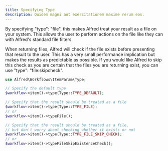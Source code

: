 ```yaml
---
title: Specifying Type
description: Quidem magni aut exercitationem maxime rerum eos.
---
```


By specifying "type": "file", this makes Alfred treat your result as a file on your system. This allows the user to perform actions on the file like they can with Alfred's standard file filters.

When returning files, Alfred will check if the file exists before presenting that result to the user. This has a very small performance implication but makes the results as predictable as possible. If you would like Alfred to skip this check as you are certain that the files you are returning exist, you can use "type": "file:skipcheck".

```php
use Alfred\Workflows\ItemParam\Type;

// Specify the default type
$workflow->item()->type(Type::TYPE_DEFAULT);

// Specify that the result should be treated as a file
$workflow->item()->type(Type::TYPE_FILE);
// or
$workflow->item()->typeFile();

// Specify that the result should be treated as a file,
// but don't worry about checking whether it exists or not
$workflow->item()->type(Type::TYPE_FILE_SKIP_CHECK);
// or
$workflow->item()->typeFileSkipExistenceCheck();
```